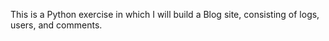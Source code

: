 This is a Python exercise in which I will build a Blog site, consisting of logs, users, and comments.

